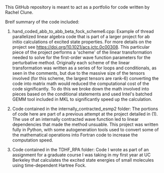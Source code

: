 This GitHub repository is meant to act as a portfolio for code written by Rachel Clune.

Breif summary of the code included: 

1. hand_coded_abb_to_abb_beta_fock_scheme6.cpp: Example of thread parallelized linear algebra code that is part of a larger project for ab initio calculations of excited state properties. For more details on the project see https://doi.org/10.1021/acs.jctc.0c00308. This particular piece of the project performs a 'scheme' of the linear transformation needed to solve for the first-order wave function parameters for the perturbative method. Originally each scheme of the linear transformation was written as a series of for loops and conditionals, as seen in the comments, but due to the massive size of the tensors involved (for this scheme, the largest tensors are rank-6) converting the code into matrix math would reduced the computational cost of the code significantly. To do this we broke down the math involved into pieces based on the conditional statements and used Intel's batched GEMM tool included in MKL to significantly speed up the calculation. 

2. Code contained in the internally_contracted_esmp2 folder: The portions of code here are part of a previous attempt at the project detailed in (1). The use of an internally contracted wave function led to linear dependencies that made the method unsuable. This project was written fully in Python, with some autogeneration tools used to convert some of the mathematical operations into Fortran code to increase the computation speed. 

3. Code contained in the TDHF_RPA folder: Code I wrote as part of an assignment for a graduate course I was taking in my first year at UC Berkeley that calculates the excited state energies of small molecules using time-dependent Hartree Fock.
